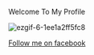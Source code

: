Welcome To My Profile

![ezgif-6-1ee1a2ff5fc8](https://user-images.githubusercontent.com/73637128/107142474-5db3c380-6959-11eb-8bad-abbbb07ca3ad.gif)




<a href='https://www.facebook.com/rs.RIFAT.1710'>Follow me on facebook</a><br>





